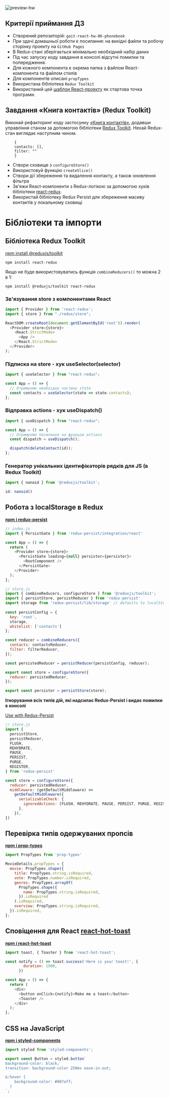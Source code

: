 ![preview-hw](./assets/gh-hw-preview.jpg)

## Критерії приймання ДЗ
- Створений репозиторій: `goit-react-hw-06-phonebook`
- При здачі домашньої роботи є посилання: на вихідні файли та робочу сторінку проекту на `GitHub Pages`
- В Redux-стані зберігається мінімально необхідний набір даних
- Під час запуску коду завдання в консолі відсутні помилки та попередження.
- Для кожного компонента є окрема папка з файлом React-компонента та файлом стилів
- Для компонентів описані `propTypes`
- Використана бібліотека `Redux Toolkit`
- Використаний цей
[шаблон React-проекту](https://github.com/goitacademy/react-homework-template#readme)
як стартова точка програми.

## Завдання «Книга контактів» (Redux Toolkit)
Виконай рефакторинг коду застосунку [«Книга контактів»](https://github.com/Tasitaforme/goit-react-hw-04-phonebook), додавши управління станом за допомогою бібліотеки [Redux Toolkit](https://redux-toolkit.js.org/). Нехай Redux-стан виглядає наступним чином.

```
    {
    contacts: [],
    filter: ""
    }
```

- Створи сховище з `configureStore()`
- Використовуй функцію `createSlice()`
- Створи дії збереження та видалення контакту, а також оновлення фільтра
- Зв'яжи React-компоненти з Redux-логікою за допомогою хуків бібліотеки [react-redux](https://react-redux.js.org/).
- Використай бібліотеку Redux Persist для збереження масиву контактів у локальному сховищі

# Бібліотеки та імпорти

## Бібліотека Redux Toolkit
[npm install @reduxjs/toolkit](https://redux-toolkit.js.org/introduction/getting-started)

`npm install react-redux`

Якщо не буде використовуватись функція `combineReducers()` то можна 2 в 1:

`npm install @reduxjs/toolkit react-redux`


### Зв'язування store з компонентами React
```js
import { Provider } from 'react-redux';
import { store } from "./redux/store";

ReactDOM.createRoot(document.getElementById('root')).render(
  <Provider store={store}>
    <React.StrictMode>
      <App />
    </React.StrictMode>
  </Provider>
);
```
### Підписка на store - хук useSelector(selector)
```js
import { useSelector } from "react-redux";

const App = () => {
  // Отримуємо необхідну частину state
  const contacts = useSelector(state => state.contacts);
};
```
### Відправка actions - хук useDispatch()

```js
import { useDispatch } from "react-redux";

const App = () => {
  // Отримуємо посилання на функцію actions
  const dispatch = useDispatch();

  dispatch(deleteСontact(id));
};
```

### Генератор унікальних ідентифікаторів рядків для JS (в Redux Toolkit)

```js
import { nanoid } from '@reduxjs/toolkit';

id: nanoid()
```

## Робота з localStorage в Redux
[**npm i redux-persist**](https://www.npmjs.com/package/redux-persist)

```js
// index.js
import { PersistGate } from 'redux-persist/integration/react'

const App = () => {
  return (
    <Provider store={store}>
      <PersistGate loading={null} persistor={persistor}>
        <RootComponent />
      </PersistGate>
    </Provider>
  );
};
```

```js
// store.js
import { combineReducers, configureStore } from '@reduxjs/toolkit';
import { persistStore, persistReducer } from 'redux-persist'
import storage from 'redux-persist/lib/storage' // defaults to localStorage 
 
const persistConfig = {
  key: 'root',
  storage,
  whitelist: ['contacts']
};

const reducer = combineReducers({
  contacts: contactsReducer,
  filter: filterReducer,
});

const persistedReducer = persistReducer(persistConfig, reducer);

export const store = configureStore({
  reducer: persistedReducer,
});

export const persistor = persistStore(store);
```
**Iгнорування всіх типів дій, які надсилає Redux-Persist і видає помилки в консолі**

[Use with Redux-Persist](https://redux-toolkit.js.org/usage/usage-guide#use-with-redux-persist)

```js
// store.js
import {
  persistStore,
  persistReducer,
  FLUSH,
  REHYDRATE,
  PAUSE,
  PERSIST,
  PURGE,
  REGISTER,
} from 'redux-persist'

const store = configureStore({
  reducer: persistedReducer,
  middleware: (getDefaultMiddleware) =>
    getDefaultMiddleware({
      serializableCheck: {
        ignoredActions: [FLUSH, REHYDRATE, PAUSE, PERSIST, PURGE, REGISTER],
      },
    }),
})
```

## Перевірка типів одержуваних пропсів
[**npm i prop-types**](https://www.npmjs.com/package/prop-types)

```js
import PropTypes from 'prop-types'

MovieDetails.propTypes = {
  movie: PropTypes.shape({
    title: PropTypes.string.isRequired,
    vote: PropTypes.number.isRequired,
    genres: PropTypes.arrayOf(
      PropTypes.shape({
        name: PropTypes.string.isRequired,
      }).isRequired
    ).isRequired,
    overview: PropTypes.string.isRequired,
  }).isRequired,
};
```
<!-- ## Генератор унікальних ідентифікаторів рядків для JS
[**npm i nanoid**](https://www.npmjs.com/package/nanoid)

`import { nanoid } from 'nanoid'`

`id: nanoid()` -->

## Cповіщення для React [react-hot-toast](https://react-hot-toast.com/docs)
[**npm i react-hot-toast**](https://www.npmjs.com/package/react-hot-toast)

```js
import toast, { Toaster } from 'react-hot-toast';

const notify = () => toast.success('Here is your toast!', {
        duration: 1500,
      })

const App = () => {
  return (
    <div>
      <button onClick={notify}>Make me a toast</button>
      <Toaster />
    </div>
  );
};
```

## CSS на JavaScript
[**npm i styled-components**](https://www.npmjs.com/package/styled-components)

```js
import styled from 'styled-components';

export const Button = styled.button`
background-color: black;
transition: background-color 250ms ease-in-out;

&:hover {
    background-color: #007aff;
  }
`;
```